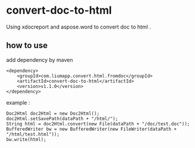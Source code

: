 # convert-doc-to-html
Using xdocreport and aspose.word to convert doc to html . 

## how to use

add dependency by maven 

    <dependency>
        <groupId>com.liumapp.convert.html.fromdoc</groupId>
        <artifactId>convert-doc-to-html</artifactId>
        <version>v1.1.0</version>
    </dependency>

example :

    Doc2Html doc2Html = new Doc2Html();
    doc2Html.setSavePath(dataPath + "/html/");
    String html = doc2Html.convert(new File(dataPath + "/doc/test.doc"));
    BufferedWriter bw = new BufferedWriter(new FileWriter(dataPath + "/html/test.html"));
    bw.write(html);
    
    